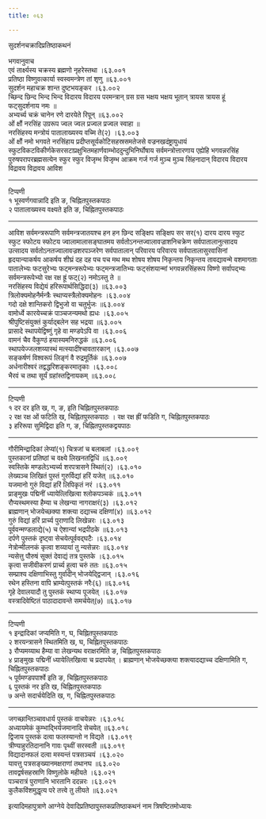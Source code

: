 ```yaml
---
title: ०६३

---
```

सुदर्शनचक्रादिप्रतिष्ठाकथनं  
  
भगवानुवाच  
एवं तार्क्ष्यस्य चक्रस्य ब्रह्मणो नृहरेस्तथा ।६३.००१  
प्रतिष्ठा विष्णुवत्कार्या स्वस्वमन्त्रेण तां शृणु ॥६३.००१  
सुदर्शन महाचक्र शान्त दुष्टभयङ्कर ।६३.००२  
च्छिन्द छिन्द भिन्द भिन्द विदारय विदारय परमन्त्रान् ग्रस ग्रस भक्षय भक्षय भूतान् त्रायस त्रायस हूं फट्सुदर्शनाय नमः ॥  
अभ्यर्च्य चक्रं चानेन रणे दारयेते रिपून् ॥६३.००२  
ओं क्षौं नरसिंह उग्ररूप ज्वल ज्वल प्रज्वल प्रज्वल स्वाहा ॥  
नरसिंहस्य मन्त्रोयं पातालाख्यस्य वच्मि ते(२) ।६३.००३  
ओं क्षौं नमो भगवते नरसिंहाय प्रदीप्तसूर्यकोटिसहस्रसमतेजसे वज्रनखदंष्ट्रायुधायं स्फुटविकटविकीर्णकेसरसटाप्रक्षुभितमहार्णवाम्भोददुन्दुभिनिर्घोषाय सर्वमन्त्रोत्तारणाय एह्येहि भगवन्नरसिंह पुरुषपरापरब्रह्मसत्येन स्फुर स्फुर विजृम्भ विजृम्भ आक्रम गर्ज गर्ज मुञ्च मुञ्च सिंहनादान् विदारय विदारय विद्रावय विद्रावय आविश  
--- - -- -- - -- -- - - -  
टिप्पणी  
१ भूस्वर्णगवान्नादि इति ङ, चिह्नितपुस्तकपाठः  
२ पातालाख्यस्य वक्ष्यते इति ङ, चिह्नितपुस्तकपाठः  
- - - - -- -- - -- - -- - -  
आविश सर्वमन्त्ररूपाणि सर्वमन्त्रजातयश्च हन हन छिन्द सङ्क्षिप सङ्क्षिप सर सर(१) दारय दारय स्फुट स्फुट स्फोटय स्फोटय ज्वालामालासङ्घातमय सर्वतोऽनन्तज्वालावज्राशनिचक्रेण सर्वपातालानुत्सादय उत्सादय सर्वतोऽनतज्वालावज्रशरपञ्जरेण सर्वपातालान् परिवारय परिवारय सर्वपातालासुरवासिनां हृदयान्याकर्षय आकर्षय शीघ्रं दह दह पच पच मथ मथ शोषय शोषय निकृन्तय निकृन्तय तावद्यावन्मे वशमागताः पातालेभ्यः फटसुरेभ्यः फट्मन्त्ररूपेभ्यः फट्मन्त्रजातिभ्यः फट्संशयान्मां भगवन्नरसिंहरूप विष्णो सर्वापद्भ्यः सर्वमन्त्ररूपेभ्यो रक्ष रक्ष ह्रूं फट्(२) नमोऽस्तु ते ॥  
नरसिंहस्य विद्येयं हरिरूपार्थसिद्धिदा(३) ॥६३.००३  
त्रिलोक्यमोहनैर्मन्त्रैः स्थाप्यस्त्रैलोक्यमोहनः ।६३.००४  
गदो दक्षे शान्तिकरो द्विभुजो वा चतुर्भुजः ॥६३.००४  
वामोर्ध्वे कारयेच्चक्रं पाञ्चजन्यमथो ह्यधः ।६३.००५  
श्रीपुष्टिसंयुक्तं कुर्याद्बलेन सह भद्रया ॥६३.००५  
प्रासादे स्थापयेद्विष्णुं गृहे वा मण्डपेऽपि वा ।६३.००६  
वामनं चैव वैकुण्ठं हयास्यमनिरुद्धकं ॥६३.००६  
स्थापयेज्जलशय्यास्थं मत्स्यादींश्चावतारकान् ।६३.००७  
सङ्कर्षणं विश्वरूपं लिङ्गं वै रुद्रमूर्तिकं ॥६३.००७  
अर्धनारीश्वरं तद्वद्धरिशङ्करमातृकाः ।६३.००८  
भैरवं च तथा सूर्यं ग्रहांस्तद्विनायकम् ॥६३.००८  
- - - - - -- - -- -- - -- -- - --  
टिप्पणी  
१ दर दर इति ख, ग, ङ, इति चिह्नितपुस्तकपाठः  
२ रक्ष रक्ष ओं फटिति ख, चिह्नितपुस्तकपाठः । रक्ष रक्ष ह्रीं फडिति ग, चिह्नितपुस्तकपाठः  
३ हरिरूपा सुमिद्विदा इति ग, ङ, चिह्नितपुस्तकद्वयपाठः  
- - -- - -- -- - -- - -- -- - - -  
गौरीमिन्द्रादिकां लेप्यां(१) चित्रजां च बलाबलां ।६३.००९  
पुस्तकानां प्रतिष्ठां च वक्ष्ये लिखनतद्विधिं ॥६३.००९  
स्वस्तिके मण्डलेऽभ्यर्च्य शरपत्रासने स्थितं(२) ।६३.०१०  
लेख्यञ्च लिखितं पुस्तं गुरुर्विद्यां हरिं यजेत् ॥६३.०१०  
यजमानो गुरुं विद्यां हरिं लिपिकृतं नरं ।६३.०११  
प्राङ्मुखः पद्मिनीं ध्यायेत्लिखित्वा श्लोकपञ्चकं ॥६३.०११  
रौप्यस्थमस्या हैम्या च लेखन्या नागराक्षरं(३) ।६३.०१२  
ब्राह्मणान् भोजयेच्छक्या शक्त्या दद्याच्च दक्षिणां(४) ॥६३.०१२  
गुरुं विद्यां हरिं प्रार्च्य पुराणादि लिखेन्नरः ।६३.०१३  
पूर्ववन्मण्डलाद्ये(५) च ऐशान्यां भद्रपीठके ॥६३.०१३  
दर्पणे पुस्तकं दृष्ट्वा सेचयेत्पूर्ववद्घटैः ।६३.०१४  
नेत्रोन्मीलनकं कृत्वा शय्यायां तु न्यसेन्नरः ॥६३.०१४  
न्यसेत्तु पौरुषं सूक्तं देवाद्यं तत्र पुस्तके ।६३.०१५  
कृत्वा सजीवीकरणं प्रार्च्य हुत्वा चरुं ततः ॥६३.०१५  
सम्प्राश्य दक्षिणाभिस्तु गुर्वादीन् भोजयेद्द्विजान् ।६३.०१६  
रथेन हस्तिना वापि भ्राम्येत्पुस्तकं नरैः(६) ॥६३.०१६  
गृहे देवालयादौ तु पुस्तकं स्थाप्य पूजयेत् ।६३.०१७  
वस्त्रादिवेष्टितं पाठादादावन्ते समर्चयेत्(७) ॥६३.०१७  
- - -- -- - -- - -- -- - -- -- - -- -  
टिप्पणी  
१ इन्द्रादिकां जप्यमिति ग, घ, चिह्नितपुस्तकपाठः  
२ शरयन्त्रासने स्थितमिति ख, घ, चिह्नितपुस्तकपाठः  
३ रौप्यमय्याथ हैम्या वा लेखन्यथ वराक्षरमिति ङ, चिह्नितपुस्तकपाठः  
४ प्राङ्मुखः पद्मिनीं ध्यायेत्लिखित्वा च प्रदापयेत् । ब्राह्मणान् भोजयेच्छक्त्या शक्त्यादद्याच्च दक्षिणामिति ग, चिह्नितपुस्तकपाठः  
५ पूर्वमण्डपपार्श्वे इति ङ, चिह्नितपुस्तकपाठः  
६ पुस्तकं नर इति ख, चिह्नितपुस्तकपाठः  
७ अन्ते सदार्चयेदिति ख, ग, चिह्नितपुस्तकपाठः  
- - -- - -- -- -- -- - -- -- -- - - -- -- - -  
जगच्छान्तिञ्चावधार्य पुस्तकं वाचयेन्नरः ।६३.०१८  
अध्यायमेकं कुम्भाद्भिर्यजमानादि सेचयेत् ॥६३.०१८  
द्विजाय पुस्तकं दत्वा फलस्यान्तो न विद्यते ।६३.०१९  
त्रीण्याहुरतिदानानि गावः पृथ्वीं सरस्वती ॥६३.०१९  
विद्यादानफलं दत्वा मस्यन्तं पत्रसञ्चयं ।६३.०२०  
यावत्तु पत्रसङ्ख्यानमक्षराणां तथानघ ॥६३.०२०  
तावद्वर्षसहस्राणि विष्णुलोके महीयते ।६३.०२१  
पञ्चरात्रं पुराणानि भारतानि ददन्नरः ।६३.०२१  
कुलैकविंशमुद्धृत्य परे तत्त्वे तु लीयते ॥६३.०२१  
  
  
इत्यादिमहापुत्राणे आग्नेये देवादिप्रतिष्ठापुस्तकप्रतिष्ठाकथनं नाम त्रिषष्टितमोध्यायः